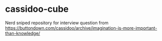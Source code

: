 # cassidoo-cube
Nerd sniped repository for interview question from https://buttondown.com/cassidoo/archive/imagination-is-more-important-than-knowledge/
